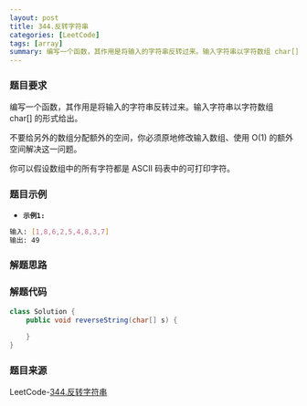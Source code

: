 ```yaml
---
layout: post
title: 344.反转字符串
categories: [LeetCode]
tags: [array]
summary: 编写一个函数，其作用是将输入的字符串反转过来。输入字符串以字符数组 char[] 的形式给出。
---
```


### 题目要求
编写一个函数，其作用是将输入的字符串反转过来。输入字符串以字符数组 char[] 的形式给出。

不要给另外的数组分配额外的空间，你必须原地修改输入数组、使用 O(1) 的额外空间解决这一问题。

你可以假设数组中的所有字符都是 ASCII 码表中的可打印字符。

### 题目示例
- **`示例1: `** 
```sh
输入: [1,8,6,2,5,4,8,3,7]
输出: 49
```


### 解题思路


### 解题代码
```java
class Solution {
    public void reverseString(char[] s) {
        
    }
}
```

### 题目来源
LeetCode-[344.反转字符串](https://leetcode-cn.com/problems/reverse-string/)
